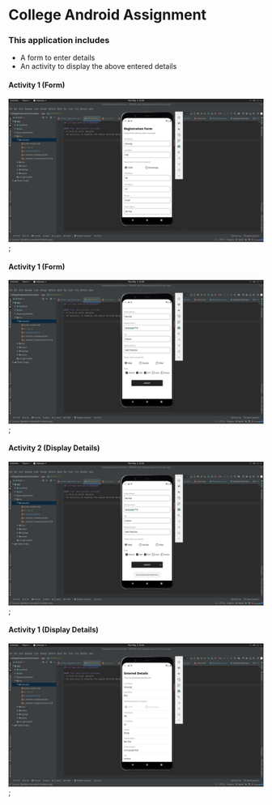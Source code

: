 # College Android Assignment

### This application includes
- A form to enter details
- An activity to display the above entered details

#### Activity 1 (Form)
![form-1](/app/src/main/res/drawable-v24/android_assignment_1.png);

#### Activity 1 (Form)
![form-1](/app/src/main/res/drawable-v24/android_assignment_2.png);

#### Activity 2 (Display Details)
![form-1](/app/src/main/res/drawable-v24/android_assignment_3.png);

#### Activity 1 (Display Details)
![form-1](/app/src/main/res/drawable-v24/android_assignment_4.png);